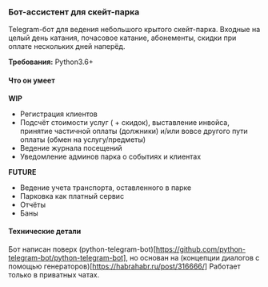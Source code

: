 ### Бот-ассистент для скейт-парка

Telegram-бот для ведения небольшого крытого скейт-парка.
Входные на целый день катания, почасовое катание, абонементы,
скидки при оплате нескольких дней наперёд.

**Требования:** Python3.6+

#### Что он умеет

**WIP**
- Регистрация клиентов
- Подсчёт стоимости услуг ( + скидок),
выставление инвойса, принятие частичной оплаты (должники)
и/или вовсе другого пути оплаты (обмен на услугу/предметы)
- Ведение журнала посещений
- Уведомление админов парка о событиях и клиентах

**FUTURE**
- Ведение учета транспорта, оставленного в парке
- Парковка как платный сервис
- Отчёты
- Баны


#### Технические детали
Бот написан поверх (python-telegram-bot)[https://github.com/python-telegram-bot/python-telegram-bot],
но основан на (концепции диалогов с помощью генераторов)[https://habrahabr.ru/post/316666/]
Работает только в приватных чатах.